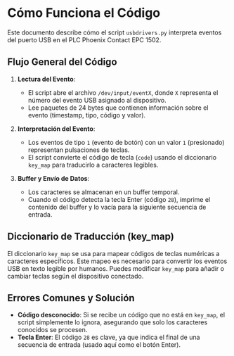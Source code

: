 # Cómo Funciona el Código

Este documento describe cómo el script `usbdrivers.py` interpreta eventos del puerto USB en el PLC Phoenix Contact EPC 1502.

## Flujo General del Código

1. **Lectura del Evento**:
   - El script abre el archivo `/dev/input/eventX`, donde `X` representa el número del evento USB asignado al dispositivo.
   - Lee paquetes de 24 bytes que contienen información sobre el evento (timestamp, tipo, código y valor).

2. **Interpretación del Evento**:
   - Los eventos de tipo `1` (evento de botón) con un valor `1` (presionado) representan pulsaciones de teclas.
   - El script convierte el código de tecla (`code`) usando el diccionario `key_map` para traducirlo a caracteres legibles.

3. **Buffer y Envío de Datos**:
   - Los caracteres se almacenan en un buffer temporal.
   - Cuando el código detecta la tecla Enter (código `28`), imprime el contenido del buffer y lo vacía para la siguiente secuencia de entrada.

## Diccionario de Traducción (key_map)
El diccionario `key_map` se usa para mapear códigos de teclas numéricas a caracteres específicos. Este mapeo es necesario para convertir los eventos USB en texto legible por humanos. Puedes modificar `key_map` para añadir o cambiar teclas según el dispositivo conectado.

## Errores Comunes y Solución
- **Código desconocido**: Si se recibe un código que no está en `key_map`, el script simplemente lo ignora, asegurando que solo los caracteres conocidos se procesen.
- **Tecla Enter**: El código `28` es clave, ya que indica el final de una secuencia de entrada (usado aquí como el botón Enter).
